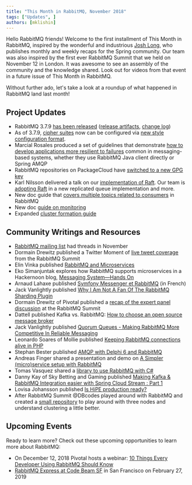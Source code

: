 ```yaml
---
title: "This Month in RabbitMQ, November 2018"
tags: ["Updates", ]
authors: [mklishin]
---
```


Hello RabbitMQ friends! Welcome to the first installment of This Month in RabbitMQ, inspired by the wonderful and industrious [Josh Long](https://twitter.com/starbuxman), who publishes monthly and weekly recaps for the Spring community.
Our team was also inspired by the first ever RabbitMQ Summit that we held on November 12 in London.
It was awesome to see an assembly of the community and the knowledge shared. Look out for videos from that event in a future issue of This Month in RabbitMQ.

Without further ado, let's take a look at a roundup of what happened in RabbitMQ land last month!

<!-- truncate -->

## Project Updates

* RabbitMQ 3.7.9 [has been released](https://groups.google.com/forum/#!topic/rabbitmq-users/87A0wqH-z5s) ([release artifacts](https://github.com/rabbitmq/rabbitmq-server/releases/tag/v3.7.9), [change log](http:/release-information/changelog))
* As of 3.7.9, [cipher suites](http:/docs/ssl#cipher-suites) now can be configured via [new style configuration format](/blog/2018/02/22/new-configuration-format-in-rabbitmq-3-7).
* Marcial Rosales produced a set of guidelines that demonstrate [how to develop applications more resilient to failures](https://github.com/rabbitmq/workloads/tree/master/resiliency) common in messaging-based systems, whether they use RabbitMQ Java client directly or Spring AMQP
* RabbitMQ repositories on PackageCloud have [switched to a new GPG key](https://groups.google.com/d/msg/rabbitmq-users/8Kyp265m4pE/BBM0bixZBgAJ)
* Karl Nilsson delivered a talk on our [implementation of Raft](https://www.youtube.com/watch?v=7NNjjTrBZtw). Our team is [adopting Raft](https://www.youtube.com/watch?v=w-_1Wwymk58) in a new replicated queue implementation and more.
* New doc guide that [covers multiple topics related to consumers](http:/docs/consumers) in RabbitMQ
* New doc [guide on monitoring](http:/docs/monitoring)
* Expanded [cluster formation guide](http:/docs/cluster-formation)

## Community Writings and Resources

* [RabbitMQ mailing list](https://groups.google.com/forum/#!forum/rabbitmq-users) had threads in November
* Dormain Drewitz published a Twitter Moment of [live tweet coverage](https://twitter.com/i/moments/1062010422944038912) from the RabbitMQ Summit
* Elin Vinka published [RabbitMQ and Microservices](https://www.cloudamqp.com/blog/2018-11-02-rabbitmq-and-microservices.html)
* Eko Simanjuntak explores how RabbitMQ supports microservices in a Hackernoon blog, [Messaging System—Hands On](https://hackernoon.com/messaging-system-hands-on-7dda1afded37)
* Arnaud Lahaxe published [Symfony Messenger et RabbitMQ](https://outweb.eu/symfony-messenger-et-rabbitmq/) (in French)
* Jack Vanlightly published [Why I Am Not A Fan Of The RabbitMQ Sharding Plugin](https://jack-vanlightly.com/blog/2018/11/14/why-i-am-not-a-fan-of-the-rabbitmq-sharding-plugin)
* Dormain Drewitz of Pivotal published a [recap of the expert panel discussion](https://content.pivotal.io/pivotal-blog/rabbitmq-expert-opinions-rabbitmq-summit-panel-recap) at the RabbitMQ Summit
* Dattell published Kafka vs. RabbitMQ: [How to choose an open source message broker](https://dattell.com/data-architecture-blog/kafka-vs-rabbitmq-how-to-choose-an-open-source-message-broker/)
* Jack Vanlightly published [Quorum Queues - Making RabbitMQ More Competitive In Reliable Messaging](https://jack-vanlightly.com/blog/2018/11/20/quorum-queues-making-rabbitmq-more-competitive)
* Leonardo Soares of Mollie published [Keeping RabbitMQ connections alive in PHP](https://blog.mollie.com/keeping-rabbitmq-connections-alive-in-php-b11cb657d5fb)
* Stephan Bester published [AMQP with Delphi 6 and RabbitMQ](https://medium.com/@step.bester/amqp-with-delphi-6-and-rabbitmq-97da02c261d8) 
* Andreas Finger shared a presentation and demo on [A Simpler (micro)service setup with RabbitMQ](https://github.com/mediafinger/rabbitmq_presentation) 
* Tomas Vasquez shared a [library to use RabbitMQ with C#](https://github.com/Tomamais/rabbitmq_csharp)
* Danny Kay of Sky Betting and Gaming published [Making Kafka & RabbitMQ Integration easier with Spring Cloud Stream : Part 1](https://medium.com/@danieljameskay/making-kafka-rabbitmq-integration-easier-with-spring-cloud-stream-part-1-ddbb1c6bf283)
* Lovisa Johansson published [Is HiPE production ready?](https://www.cloudamqp.com/blog/2018-11-26-is-hipe-production-ready.html)
* After RabbitMQ Summit @DBcodes played around with RabbitMQ and created a [small repository](https://bitbucket.org/dbcodes/rabbitmq-cluster) to play around with three nodes and understand clustering a little better.

## Upcoming Events

Ready to learn more? Check out these upcoming opportunities to learn more about RabbitMQ:

* On December 12, 2018 Pivotal hosts a webinar: [10 Things Every Developer Using RabbitMQ Should Know](https://content.pivotal.io/webinars/dec-12-10-things-every-developer-using-rabbitmq-should-know-webinar)
* [RabbitMQ Express at Code Beam SF](https://codesync.global/conferences/code-beam-sf-2019/#Training ) in San Francisco on February 27, 2019

